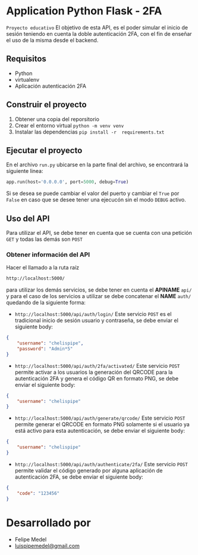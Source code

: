 # Application Python Flask - 2FA

```Proyecto educativo``` El objetivo de esta API, es el poder simular el inicio de sesión teniendo en cuenta la doble autenticación 2FA, con el fin de enseñar el uso de la misma  desde el backend.

## Requisitos

- Python
- virtualenv
- Aplicación autenticación 2FA

## Construir el proyecto

1. Obtener una copia del reporsitorio
2. Crear el entorno virtual ```python -m venv venv```
3. Instalar las dependencias ```pip install -r  requirements.txt```

## Ejecutar el proyecto

En el archivo ```run.py``` ubicarse en la parte final del archivo, se encontrará la siguiente linea:
```python
app.run(host='0.0.0.0', port=5000, debug=True)
```
Si se desea se puede cambiar el valor del puerto y cambiar el ```True``` por ```False``` en caso que se desee tener una ejecucón sin el modo ```DEBUG``` activo.

## Uso del API

Para utilizar el API, se debe tener en cuenta que se cuenta con una petición ```GET``` y todas las demás son ```POST```

### Obtener información  del API

Hacer el llamado a la ruta raíz

```bash
http://localhost:5000/
```

para utilizar los demás servicios, se debe tener en cuenta el **APINAME** ```api/``` y para el caso de los servicios a utilizar se debe concatenar el **NAME** ```auth/``` quedando de la siguiente forma:

- ```http://localhost:5000/api/auth/login/``` Este servicio ```POST``` es el tradicional inicio de sesión usuario y contraseña, se debe enviar el siguiente body:

```json
{
    "username": "chelispipe",
    "password": "Admin*5"
}
``` 

- ```http://localhost:5000/api/auth/2fa/activated/``` Este servicio ```POST``` permite activar a los usuarios la generación del QRCODE para la autenticación 2FA y genera el código QR en formato PNG, se debe enviar el siguiente body:

```json
{
    "username": "chelispipe"
}
``` 

- ```http://localhost:5000/api/auth/generate/qrcode/``` Este servicio ```POST``` permite generar el QRCODE en formato PNG solamente si el usuario ya está activo para esta autenticación, se debe enviar el siguiente body:

```json
{
    "username": "chelispipe"
}
``` 

- ```http://localhost:5000/api/auth/authenticate/2fa/``` Este servicio ```POST``` permite validar el código generado por alguna aplicación de autenticación 2FA, se debe enviar el siguiente body:

```json
{
    "code": "123456"
}
``` 

# Desarrollado por

- Felipe Medel
- luispipemedel@gmail.com
